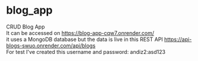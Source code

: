 # blog_app
CRUD Blog App <br />
It can be accessed on https://blog-app-cqw7.onrender.com/ <br />
it uses a MongoDB database but the data is live in this REST API https://api-blogs-swuo.onrender.com/api/blogs <br />
For test I've created this username and password: andiz2:asd123 <br />
